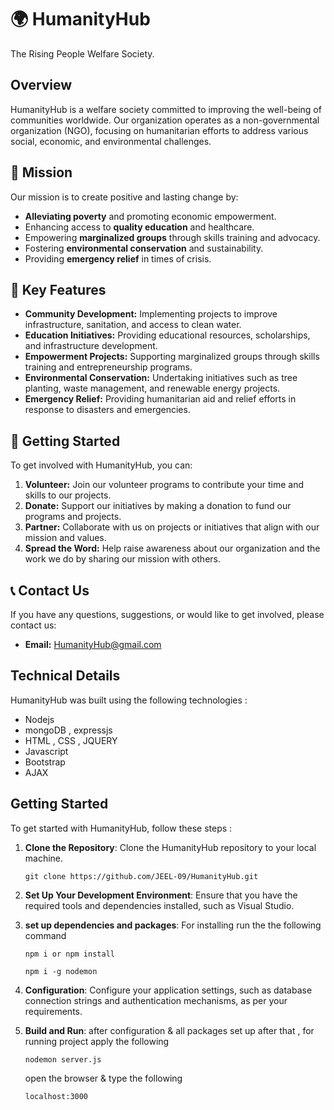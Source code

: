 # 🌍 HumanityHub

The Rising People Welfare Society.

## Overview

HumanityHub is a welfare society committed to improving the well-being of communities worldwide. Our organization operates as a non-governmental organization (NGO), focusing on humanitarian efforts to address various social, economic, and environmental challenges.

## 🚀 Mission

Our mission is to create positive and lasting change by:

- **Alleviating poverty** and promoting economic empowerment.
- Enhancing access to **quality education** and healthcare.
- Empowering **marginalized groups** through skills training and advocacy.
- Fostering **environmental conservation** and sustainability.
- Providing **emergency relief** in times of crisis.

## 🔑 Key Features

- **Community Development:** Implementing projects to improve infrastructure, sanitation, and access to clean water.
- **Education Initiatives:** Providing educational resources, scholarships, and infrastructure development.
- **Empowerment Projects:** Supporting marginalized groups through skills training and entrepreneurship programs.
- **Environmental Conservation:** Undertaking initiatives such as tree planting, waste management, and renewable energy projects.
- **Emergency Relief:** Providing humanitarian aid and relief efforts in response to disasters and emergencies.

## 🚀 Getting Started

To get involved with HumanityHub, you can:

1. **Volunteer:** Join our volunteer programs to contribute your time and skills to our projects.
2. **Donate:** Support our initiatives by making a donation to fund our programs and projects.
3. **Partner:** Collaborate with us on projects or initiatives that align with our mission and values.
4. **Spread the Word:** Help raise awareness about our organization and the work we do by sharing our mission with others.

## 📞 Contact Us

If you have any questions, suggestions, or would like to get involved, please contact us:

- **Email:** HumanityHub@gmail.com

## Technical Details
HumanityHub was built using the following technologies :

- Nodejs
- mongoDB , expressjs
- HTML , CSS , JQUERY
- Javascript
- Bootstrap
- AJAX 

## Getting Started

To get started with HumanityHub, follow these steps :

1. **Clone the Repository**: Clone the HumanityHub repository to your local machine.

   ```
   git clone https://github.com/JEEL-09/HumanityHub.git
   ```

2. **Set Up Your Development Environment**: Ensure that you have the required tools and dependencies installed, such as Visual Studio.

3. **set up dependencies and packages**: For installing run the the following command

    ```
    npm i or npm install
    ```
    ```
    npm i -g nodemon
    ```

3. **Configuration**: Configure your application settings, such as database connection strings and authentication mechanisms, as per your requirements.

4. **Build and Run**: after configuration & all packages set up after that ,  for running project apply the following 

     ```
    nodemon server.js
    ```
    open the browser & type the following 

    ```
    localhost:3000
    ```
  
